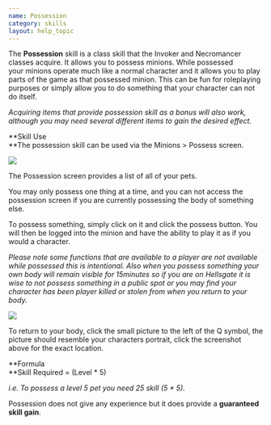```yaml
---
name: Possession
category: skills
layout: help_topic
---
```

The **Possession** skill is a class skill that the Invoker and Necromancer classes acquire. It allows you to possess minions. While possessed your minions operate much like a normal character and it allows you to play parts of the game as that possessed minion. This can be fun for roleplaying purposes or simply allow you to do something that your character can not do itself.

_Acquiring items that provide possession skill as a bonus will also work, although you may need several different items to gain the desired effect._

**Skill Use  
**The possession skill can be used via the Minions > Possess screen.

[![](https://lohcdn.com/images/t_possession.jpg)](https://lohcdn.com/images/possession.jpg)

The Possession screen provides a list of all of your pets.

You may only possess one thing at a time, and you can not access the possession screen if you are currently possessing the body of something else.

To possess something, simply click on it and click the possess button. You will then be logged into the minion and have the ability to play it as if you would a character.

_Please note some functions that are available to a player are not available while possessed this is intentional. Also when you possess something your own body will remain visible for 15minutes so if you are on Hellsgate it is wise to not possess something in a public spot or you may find your character has been player killed or stolen from when you return to your body._

_[![](https://lohcdn.com/images/t_possession1.jpg)](https://lohcdn.com/images/possession1.jpg)_

To return to your body, click the small picture to the left of the Q symbol, the picture should resemble your characters portrait, click the screenshot above for the exact location.

**Formula  
**Skill Required = (Level \* 5)

_i.e. To possess a level 5 pet you need 25 skill (5 \* 5)._

Possession does not give any experience but it does provide a **guaranteed skill gain**.